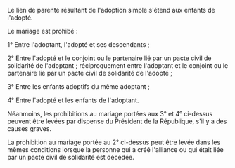Le lien de parenté résultant de l'adoption simple s'étend aux enfants de l'adopté.

Le mariage est prohibé :

1° Entre l'adoptant, l'adopté et ses descendants ;

2° Entre l'adopté et le conjoint ou le partenaire lié par un pacte civil de solidarité de l'adoptant ; réciproquement entre l'adoptant et le conjoint ou le partenaire lié par un pacte civil de solidarité de l'adopté ;

3° Entre les enfants adoptifs du même adoptant ;

4° Entre l'adopté et les enfants de l'adoptant.

Néanmoins, les prohibitions au mariage portées aux 3° et 4° ci-dessus peuvent être levées par dispense du Président de la République, s'il y a des causes graves.

La prohibition au mariage portée au 2° ci-dessus peut être levée dans les mêmes conditions lorsque la personne qui a créé l'alliance ou qui était liée par un pacte civil de solidarité est décédée.
